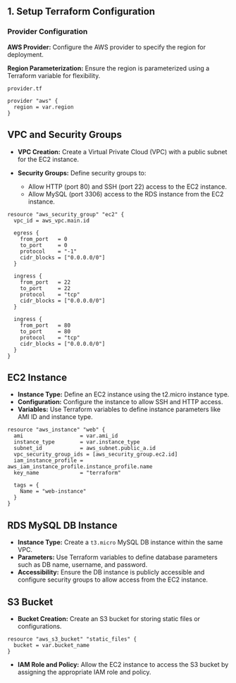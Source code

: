 ## 1. Setup Terraform Configuration

### Provider Configuration

**AWS Provider:** Configure the AWS provider to specify the region for deployment.

**Region Parameterization:** Ensure the region is parameterized using a Terraform variable for flexibility.

`provider.tf`

```
provider "aws" {
  region = var.region
}
```
## VPC and Security Groups

- **VPC Creation:** Create a Virtual Private Cloud (VPC) with a public subnet for the EC2 instance.

- **Security Groups:** Define security groups to:
   - Allow HTTP (port 80) and SSH (port 22) access to the EC2 instance.
   - Allow MySQL (port 3306) access to the RDS instance from the EC2 instance.

```
resource "aws_security_group" "ec2" {
  vpc_id = aws_vpc.main.id

  egress {
    from_port   = 0
    to_port     = 0
    protocol    = "-1"
    cidr_blocks = ["0.0.0.0/0"]
  }

  ingress {
    from_port   = 22
    to_port     = 22
    protocol    = "tcp"
    cidr_blocks = ["0.0.0.0/0"]
  }

  ingress {
    from_port   = 80
    to_port     = 80
    protocol    = "tcp"
    cidr_blocks = ["0.0.0.0/0"]
  }
}
```
## EC2 Instance

- **Instance Type:** Define an EC2 instance using the t2.micro instance type.
- **Configuration:** Configure the instance to allow SSH and HTTP access.
- **Variables:** Use Terraform variables to define instance parameters like AMI ID and instance type.

```
resource "aws_instance" "web" {
  ami                  = var.ami_id
  instance_type        = var.instance_type
  subnet_id            = aws_subnet.public_a.id
  vpc_security_group_ids = [aws_security_group.ec2.id]  
  iam_instance_profile = aws_iam_instance_profile.instance_profile.name
  key_name             = "terraform"

  tags = {
    Name = "web-instance"
  }
}
```
## RDS MySQL DB Instance

- **Instance Type:** Create a `t3.micro` MySQL DB instance within the same VPC.
- **Parameters:** Use Terraform variables to define database parameters such as DB name, username, and password.
- **Accessibility:** Ensure the DB instance is publicly accessible and configure security groups to allow access from the EC2 instance.

## S3 Bucket

- **Bucket Creation:** Create an S3 bucket for storing static files or configurations.

```
resource "aws_s3_bucket" "static_files" {
  bucket = var.bucket_name
}
```

- **IAM Role and Policy:** Allow the EC2 instance to access the S3 bucket by assigning the appropriate IAM role and policy.


